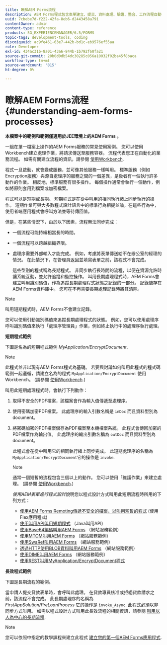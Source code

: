 ```yaml
---
title: 瞭解AEM Forms流程
description: AEM Forms程式包含表單建立、提交、資料處理、驗證、整合、工作流程自動化和輸出管理。
uuid: 7cbebe7d-f222-42fa-8eb6-d2443458a791
contentOwner: admin
content-type: reference
products: SG_EXPERIENCEMANAGER/6.5/FORMS
topic-tags: development-tools, coding
discoiquuid: ac9fe461-63e7-442b-bd1c-eb9576ef55aa
role: Developer
exl-id: 434ac316-8a01-43a6-844b-1b792f60fa21
source-git-commit: 20b0d0db54dc30285c056a10032f02ba45f8baca
workflow-type: tm+mt
source-wordcount: '815'
ht-degree: 0%

---
```


# 瞭解AEM Forms流程 {#understanding-aem-forms-processes}

**本檔案中的範例和範例僅適用於JEE環境上的AEM Forms 。**

一組在單一檔案上操作的AEM Forms服務的常見使用案例。 您可以使用Workbench建立處理作業，將請求傳送至服務容器。 流程代表您正在自動化的業務流程。 如需有關建立流程的資訊，請參閱 [使用Workbench](https://www.adobe.com/go/learn_aemforms_workbench_63).

程式一旦啟動，就會變成服務，並可像其他服務一樣叫用。 標準服務（例如Encryption服務）與源自處理序的服務之間的一個差異，是後者有一個執行許多動作的作業。 相反地，標準服務有很多操作。 每個操作通常會執行一個動作，例如將原則套用到檔案或加密檔案。

程式可以是短期或長期。 短期程式是在從中叫用的相同執行緒上同步執行的操作。 短期作業可與大多數程式設計語言中的標準行為相提並論，在這些行為中，使用者端應用程式會呼叫方法並等待傳回值。

但是，在某些情況下，由於以下因素，流程無法同步完成：

* 一個流程可能持續相當長的時間。
* 一個流程可以跨越組織界限。
* 處理序需要外部輸入才能完成。 例如，考慮將表單傳送給不在辦公室的經理的情況。 在此情況下，在管理員返回並填寫表單之前，該程式不會完成。

  這些型別的程式稱為長期程式。 非同步執行長時間的流程，以便在資源允許時讓系統互動，並允許追蹤和監控操作。 叫用長期處理程式時，AEM Forms會建立叫用識別碼值，作為追蹤長期處理程式狀態之記錄的一部分。 記錄儲存在AEM Forms資料庫中。 您可在不再需要長期處理記錄時將其清除。

>[!NOTE]
>
>叫用短期程式時，AEM Forms不會建立記錄。

您可以使用引動識別碼值來追蹤長期處理程式的狀態。 例如，您可以使用處理序呼叫識別碼值來執行「處理序管理員」作業，例如終止執行中的處理序執行處理。

**短期程式範例**

下圖是名為的短期程式範例 *MyApplication/EncryptDocument*.

>[!NOTE]
>
>此程式並非以現有AEM Forms程式為基礎。 若要與討論如何叫用此程式的程式碼範例一起遵循，請建立名為的程式 `MyApplication/EncryptDocument` 使用Workbench。 (請參閱 [使用Workbench](https://www.adobe.com/go/learn_aemforms_workbench_63).)

叫用此短期處理程式時，會執行下列動作：

1. 取得不安全的PDF檔案，該檔案會作為輸入值傳遞至處理序。
1. 使用密碼加密PDF檔案。 此處理序的輸入引數名稱是 `inDoc` 而且資料型別為document。
1. 將密碼加密的PDF檔案儲存為PDF檔案至本機檔案系統。 此程式會傳回加密的PDF檔案作為輸出值。 此處理序的輸出引數名稱為 `outDoc` 而且資料型別為document。

   此程式會在從中叫用它的相同執行緒上同步完成。 此短期處理序的名稱為 `MyApplication/EncryptDocument`它的操作是 `invoke`.

   >[!NOTE]
   >
   >通常一個短暫的流程包含三個以上的動作。 您可以使用「維護作業」來建立處理。 (請參閱 [使用Workbench](https://www.adobe.com/go/learn_aemforms_workbench_63).)

   *使用AEM表單進行程式設計*&#x200B;說明您以程式設計方式叫用此短期流程時所用的下列方式：

   * [使用AEM Forms Remoting傳遞不安全的檔案，以叫用短暫的程式](/help/forms/developing/invoking-aem-forms-using-remoting.md#invoking-a-short-lived-process-by-passing-an-unsecure-document-using-remoting) (使用Flex應用程式)
   * [使用叫用API叫用短期程式](/help/forms/developing/invoking-aem-forms-using-java.md#invoking-a-short-lived-process-using-the-invocation-api) （Java叫用API）
   * [使用Base64編碼叫用AEM Forms](/help/forms/developing/invoking-aem-forms-using-web.md#invoking-aem-forms-using-base64-encoding) （網站服務範例）
   * [使用MTOM叫用AEM Forms](/help/forms/developing/invoking-aem-forms-using-web.md#invoking-aem-forms-using-mtom) （網站服務範例）
   * [使用SwaRef叫用AEM Forms](/help/forms/developing/invoking-aem-forms-using-web.md#invoking-aem-forms-using-swaref) （網站服務範例）
   * [透過HTTP使用BLOB資料叫用AEM Forms](/help/forms/developing/invoking-aem-forms-using-web.md#invoking-aem-forms-using-blob-data-over-http) （網站服務範例）
   * [使用DIME叫用AEM Forms](/help/forms/developing/invoking-aem-forms-using-web.md#invoking-aem-forms-using-dime) （網站服務範例）
   * [使用REST叫用MyApplication/EncryptDocument程式](/help/forms/developing/invoking-aem-forms-using-rest.md)

**長效程式範例**

下圖是長期流程的範例。

當申請人提交貸款表單時，會呼叫此處理。 在貸款專員核准或拒絕貸款請求之前，該流程不會完成。 此長期處理序的名稱為 *FirstAppSolution/PreLoanProcess* 它的操作是 `invoke_Async`. 此程式必須以非同步方式叫用。 如需以程式設計方式叫用此長效流程的相關資訊，請參閱 [叫用以人為中心的長期流程](/help/forms/developing/invoking-human-centric-long-lived.md#invoking-human-centric-long-lived-processes).

>[!NOTE]
>
>您可以依照中指定的教學課程來建立此程式 [建立您的第一個AEM Forms應用程式](https://www.adobe.com/go/learn_aemforms_firstapp_ds_63).
